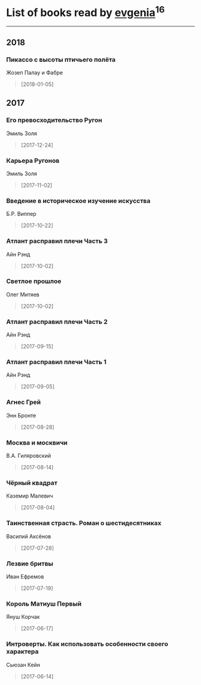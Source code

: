 # List of books read by [evgenia](https://www.facebook.com/app_scoped_user_id/100004430323900/)<sup>16</sup>
---

## 2018

### Пикассо с высоты птичьего полёта
Жозеп Палау и Фабре
> [2018-01-05] 



## 2017

### Его превосходительство Ругон
Эмиль Золя
> [2017-12-24] 


### Карьера Ругонов
Эмиль Золя
> [2017-11-02] 


### Введение в историческое изучение искусства
Б.Р. Виппер
> [2017-10-22] 


### Атлант расправил плечи Часть 3
Айн Рэнд
> [2017-10-02] 


### Светлое прошлое
Олег Митяев
> [2017-10-02] 


### Атлант расправил плечи Часть 2
Айн Рэнд
> [2017-09-15] 


### Атлант расправил плечи Часть 1
Айн Рэнд
> [2017-09-05] 


### Агнес Грей
Энн Бронте
> [2017-08-28] 


### Москва и москвичи
В.А. Гиляровский
> [2017-08-14] 


### Чёрный квадрат
Каземир Малевич
> [2017-08-04] 


### Таинственная страсть. Роман о шестидесятниках
Василий Аксёнов
> [2017-07-28] 


### Лезвие бритвы
Иван Ефремов
> [2017-07-19] 


### Король Матиуш Первый
Януш Корчак
> [2017-06-17] 


### Интроверты. Как использовать особенности своего характера
Сьюзан Кейн
> [2017-06-14] 





